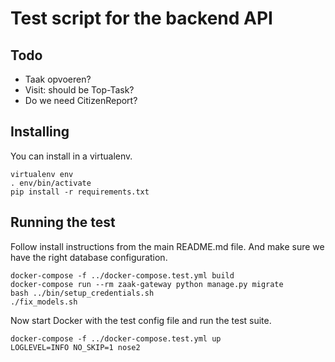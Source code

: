 # Test script for the backend API

## Todo

- Taak opvoeren?
- Visit: should be Top-Task?
- Do we need CitizenReport?

## Installing

You can install in a virtualenv.

```
virtualenv env
. env/bin/activate
pip install -r requirements.txt
```

## Running the test

Follow install instructions from the main README.md file.
And make sure we have the right database configuration.

```
docker-compose -f ../docker-compose.test.yml build
docker-compose run --rm zaak-gateway python manage.py migrate
bash ../bin/setup_credentials.sh
./fix_models.sh
```

Now start Docker with the test config file and run the test suite.

```
docker-compose -f ../docker-compose.test.yml up
LOGLEVEL=INFO NO_SKIP=1 nose2
```
